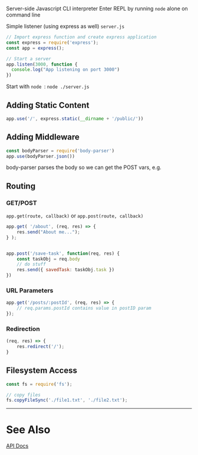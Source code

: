 Server-side Javascript CLI interpreter
Enter REPL by running `node` alone on command line


Simple listener (using express as well)
`server.js`
```javascript
// Import express function and create express application
const express = require('express');
const app = express();

// Start a server
app.listen(3000, function {
  console.log("App listening on port 3000")
})
```

Start with `node `:
`node ./server.js`

## Adding Static Content
```javascript
app.use('/', express.static(__dirname + '/public/'))
```

## Adding Middleware
```javascript
const bodyParser = require('body-parser')
app.use(bodyParser.json())
```
body-parser parses the body so we can get the POST vars, e.g.

## Routing

### GET/POST
`app.get(route, callback)` or 
`app.post(route, callback)`

```javascript
app.get( '/about', (req, res) => { 
	res.send("About me...");
} );


app.post('/save-task', function(req, res) {
	const taskObj = req.body
	// do stuff
	res.send({ savedTask: taskObj.task })
})
```
            
### URL Parameters
```javascript
app.get('/posts/:postId', (req, res) => {
	// req.params.postId contains value in postID param
});
```

### Redirection
```javascript
(req, res) => {
	res.redirect('/');
}
```


## Filesystem Access
```javascript
const fs = require('fs');

// copy files
fs.copyFileSync('./file1.txt', './file2.txt');
```


----
# See Also
[API Docs](https://nodejs.org/api/)
